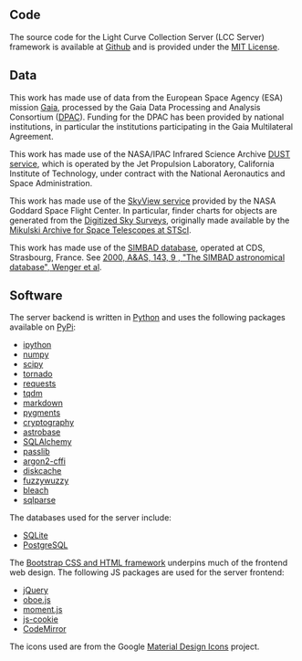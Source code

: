 ## Code

The source code for the Light Curve Collection Server (LCC Server) framework is
available at [Github](https://github.com/waqasbhatti/lcc-server) and is provided
under the [MIT
License](https://github.com/waqasbhatti/lcc-server/blob/master/LICENSE).

## Data

This work has made use of data from the European Space Agency (ESA) mission
[Gaia](https://www.cosmos.esa.int/gaia), processed by the Gaia Data Processing
and Analysis Consortium
([DPAC](https://www.cosmos.esa.int/web/gaia/dpac/consortium)). Funding for the
DPAC has been provided by national institutions, in particular the institutions
participating in the Gaia Multilateral Agreement.

This work has made use of the NASA/IPAC Infrared Science Archive [DUST
service](http://irsa.ipac.caltech.edu/applications/DUST/), which is operated by
the Jet Propulsion Laboratory, California Institute of Technology, under
contract with the National Aeronautics and Space Administration.

This work has made use of the [SkyView
service](https://skyview.gsfc.nasa.gov/current/cgi/titlepage.pl) provided by the
NASA Goddard Space Flight Center. In particular, finder charts for objects are
generated from the [Digitized Sky
Surveys](http://archive.stsci.edu/dss/acknowledging.html), originally made
available by the [Mikulski Archive for Space Telescopes at
STScI](http://archive.stsci.edu/).

This work has made use of the [SIMBAD
database](http://simbad.u-strasbg.fr/simbad), operated at CDS, Strasbourg,
France. See [2000, A&AS, 143, 9 , "The SIMBAD astronomical database", Wenger et
al](http://adsabs.harvard.edu/abs/2000A%26AS..143....9W).

## Software

The server backend is written in [Python](https://www.python.org) and uses the
following packages available on [PyPi](https://pypi.org):

- [ipython](http://ipython.org/)
- [numpy](http://www.numpy.org/)
- [scipy](http://www.scipy.org)
- [tornado](http://www.tornadoweb.org/en/stable/)
- [requests](http://docs.python-requests.org/en/master/)
- [tqdm](https://tqdm.github.io/)
- [markdown](https://python-markdown.github.io/)
- [pygments](http://pygments.org/)
- [cryptography](https://cryptography.io/en/latest/)
- [astrobase](https://github.com/waqasbhatti/astrobase)
- [SQLAlchemy](http://www.sqlalchemy.org/)
- [passlib](https://passlib.readthedocs.io/en/stable/)
- [argon2-cffi](https://argon2-cffi.readthedocs.io/en/stable/)
- [diskcache](https://github.com/grantjenks/python-diskcache)
- [fuzzywuzzy](https://github.com/seatgeek/fuzzywuzzy)
- [bleach](https://bleach.readthedocs.io/en/latest/)
- [sqlparse](https://sqlparse.readthedocs.io/en/latest/)

The databases used for the server include:

- [SQLite](https://www.sqlite.org)
- [PostgreSQL](https://www.postgresql.org)

The [Bootstrap CSS and HTML framework](https://getbootstrap.com/) underpins much
of the frontend web design. The following JS packages are used for the server
frontend:

- [jQuery](https://jquery.com)
- [oboe.js](http://oboejs.com/)
- [moment.js](http://momentjs.com/)
- [js-cookie](https://github.com/js-cookie/js-cookie)
- [CodeMirror](https://codemirror.net/)

The icons used are from the Google [Material Design
Icons](https://material.io/tools/icons/?style=baseline) project.
